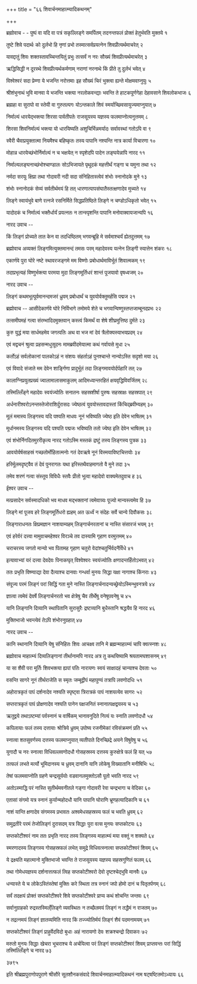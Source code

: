+++
title = "६६ शिवार्चनमाहात्म्यादिकथनम्"

+++



ब्रह्मोवाच  - -  पुष्पं वा यदि वा पत्रं सकृल्लिङ्गे समर्पितम्
तदनन्तफलं प्रोक्तं हेतुर्भवति मुक्तये  १

तुष्टे शिवे पदार्थः को दुर्लभो हि नृणां प्रभो
तस्मात्सर्वप्रयत्नेन शिवप्रीत्यर्थमाचरेत्  २

यावद्दातुं शिवः शक्तस्तावच्चिन्तयितुं प्रभुः
तत्सर्वं न नरः सौख्यं शिवप्रीत्यर्थमाचरेत्  ३

ऋद्धिसिद्धी न दूरस्थे शिवप्रीत्यर्थकर्मणाम्
नराणां नरनाथे किं प्रीते तु दुर्लभं भवेत्  ४

विश्वेश्वरं सदा प्रेम्णा ये भजन्ति नरोत्तमाः
इह सौख्यं चिरं भुक्त्वा ह्यन्ते मोक्षमवाप्नुयुः  ५

श्रीशंभुनाथं भुवि मानवा ये भजन्ति भक्त्या नरलोकवन्द्याः
भवन्ति ते हाटकपूर्णगेहा देहावसाने शिवलोकभाजः  ६

ब्रह्महा वा सुरापो वा स्तेयी वा गुरुतल्पगः
योऽन्तकाले शिवं स्मर्याच्छिवसायुज्यमाप्नुयात्  ७

निर्माल्यं धारयेद्भक्त्या शिरसा पार्वतीपतेः
राजसूयस्य यज्ञस्य फलमाप्नोत्यनुत्तमम्  ८

शिरसा शिवनिर्माल्यं भक्त्या यो धारयिष्यति
अशुचिर्भिन्नमर्यादः सर्वावस्थां गतोऽपि वा  ९

स्वैरी चैवाप्रयुक्तात्मा नियमैश्च बहिष्कृतः
तस्य पापानि नश्यन्ति नात्र कार्या विचारणा  १०

मोहान्न धारयेच्छंभोर्निर्माल्यं न च भक्षयेत्
न स्पृशेदपि पादेन लङ्घयेन्नापि नारद  ११

निर्माल्यलङ्घनाच्छंभोश्चाण्डालः सोऽभिजायते
पृथूदकं महत्तीर्थं गङ्गा च यमुना तथा  १२

नर्मदा सरयूः क्षिप्रा तथा गोदावरी नदी
सदा संनिहितास्त्वेवं शंभोः स्नानोदके मुने  १३

शंभोः स्नानोदकं सेव्यं सर्वतीर्थमयं हि तत्
धारणात्पापसंघातैस्तत्क्षणादेव मुच्यते  १४

लिङ्गे स्वायंभुवे बाणे रत्नजे रसनिर्मिते
सिद्धप्रतिष्ठिते लिङ्गे न चण्डोऽधिकृतो भवेत्  १५

यादोदकं च निर्माल्यं भक्तैर्धार्यं प्रयत्नतः
न तान्स्पृशन्ति पापानि मनोवाक्वायजान्यपि  १६

नारद उवाच -- 

किं लिङ्गं प्रोच्यते तात केन वा तदधिष्ठितम्
भगवन्ब्रूहि मे सर्वमाश्चर्यं ह्येतदुत्तमम्  १७

ब्रह्मोवाच अव्यक्तं लिङ्गमित्युक्तमानन्दं तमसः परम्
महादेवस्य यत्नेन लिङ्गी स्यात्तेन शंकरः  १८

एकार्णवे पुरा घोरे नष्टे स्थावरजङ्गमे
मम विष्णोः प्रबोधार्थमाविर्भूतं शिवात्मकम्  १९

तदाप्रभृत्यहं विष्णुर्भक्त्या परमया मुदा
लिङ्गमूर्तिधरं शान्तं पूजयावो वृषध्वजम्  २०

नारद उवाच -- 

लिङ्गं कथमभूत्पूर्वमानन्दमजरं ध्रुवम्
प्रबोधार्थं च युवयोर्वक्तुमर्हसि पद्मज  २१

ब्रह्मोवाच -- आसीदेकार्णवे घोरे निर्विभागे तमोमये
शेते च भगवान्विष्णुस्तप्तजाम्बूनदप्रभः  २२

तत्समीपमहं गत्वा संरम्भादिदमुक्तवान्
कस्त्वं किमर्थं वा शेषे शीघ्रमुत्तिष्ठ दुर्मते  २३

कुरु युद्धं मया सार्धमहमेव जगत्पतिः
अथ वा भज मां देवं त्रैलोक्यस्याभयप्रदम्  २४

एवं मद्वचनं श्रुत्वा प्रहसन्मधुसूदनः
मामब्रवीदमेयात्मा कथं गर्वायसे मुधा  २५

कर्तोऽहं सर्वलोकानां पालकोऽहं न संशयः
संहर्ताऽहं पुनश्चान्ते नान्योऽस्ति सदृशो मया  २६

एवं विवादे संजाते मम देवेन शार्ङ्गिणा
प्रादुर्भूतं तदा लिङ्गमावयोर्दर्पहारि तत्  २७

कालाग्निप्रयुतप्रख्यं ज्वालामालासमाकुलम्
आदिमध्यान्तरहितं क्षयवृद्धिविवर्जितम्  २८

तस्मिल्लिँङ्गे महादेवः स्वयंज्योतिः सनातनः
सहस्रशीर्षा पुरुषः सहस्राक्षः सहस्रपात्  २९

अर्धनारीश्वरोऽनन्तस्तेजोराशिर्दुरासदः
ज्येष्ठत्वं युवयोस्तावदास्तां किंचिद्ब्रवीम्यहम्  ३०

मूलं ममास्य लिङ्गस्य यदि पश्यति माधवः
नूनं भविष्यति ज्येष्ठ इति देवेन भाषितम्  ३१

मूर्धानमस्य लिङ्गस्य यदि पश्यति पद्मजः
भविष्यति ततो ज्येष्ठ इति देवेन भाषितम्  ३२

एवं शंभोर्निगदितमुररीकृत्य नारद
गतोऽस्मि मस्तकं द्रष्टुं तस्य लिङ्गस्य पुत्रक  ३३

आवयोर्वर्षसाहस्रं गच्छतोर्मोहितात्मनोः
गतं देवऋषे नूनं विस्मयाविष्टचित्तयोः  ३४

हरिर्मूलमदृष्ट्वैव तं देवं पुनरागतः
यथा इरिस्तथैवाहमागतो वै मुने तदा  ३५

तमेव शरणं गत्वा संस्तूय विविधैः स्तवैः
प्रीतो भूत्वा महादेवो वाक्यमेतदुवाच ह  ३६

ईश्वर उवाच -- 

मत्प्रसादेन सर्वस्मादधिको भव माधव
मद्भक्तानां त्वमेवाग्र्यः पूज्यो मान्यस्त्वमेव हि  ३७

लिङ्गे मां पूजय हरे लिङ्गमूर्तिधरो ह्यहम्
अत ऊर्ध्वं न संदेहः सर्वे चान्ये दिवौकसः  ३८

लिङ्गाराधनतः क्षिप्रमज्ञान नाशयाम्यहम्
लिङ्गार्चनरतानां च नास्ति संसारजं भयम्  ३९

एवं हरेर्वरं दत्त्वा मामुवाचमहेश्वर
विरञ्चे तव दास्यामि गृहाण वरमुत्तमम्  ४०

चराचरस्य जगतो मान्यो भव पितामह
गृहाण चतुरो वेदांश्चतुर्भिर्वदनैर्विधे  ४१

इत्यावाभ्यां यरं दत्त्वा देवदेवः पिनाकघृत्
विश्वेश्वरः स्वयंज्योतिः क्षणादन्तर्हितोऽभवत्  ४२

ततः प्रभृति विष्ण्वाद्या देवा दैत्याश्च दानवाः
गन्धर्वा मुनयः सिद्धा यक्षा नागाश्च किंनराः  ४३

संपूज्य परमं लिङ्गं परां सिद्धिं गता मुने
नास्ति लिङ्गार्चनादन्यच्छ्रेयोऽस्मिन्भुवनत्रये  ४४

ज्ञात्वा त्वमेवं देवर्षे लिङ्गार्चनरतो भव
क्षेत्रेषु चैव तीर्थेषु वनेषूपवनेषु च  ४५

यानि लिङ्गानि दिव्यानि स्थापितानि सुरासुरैः
द्रष्टव्यानि बुधैस्तानि श्रद्धयैव हि नारद  ४६

मुक्तिभाजो भवन्त्येवं तेऽपि शंभोरनुग्रहात्  ४७

नारद उवाच -- 

कानि स्थानानि दिव्यानि येषु संनिहितः शिवः
आचक्ष्व तानि मे ब्रह्मन्माहात्म्यं चापि क्वत्स्नशः  ४८

ब्रह्मोवाच माहात्म्यं दिव्यलिङ्गानां तीर्थानामपि नारद
अत्र तु कथयिष्यामि श्रयतामघशासनम्  ४९

या सा शैवी परा मूर्तिः शिवभक्त्या ह्यपां पतिः
नारायणः स्वयं साक्षादहं चान्याश्च देवताः  ५०

वसन्ति सागरे नूनं तीर्थराजेति स स्मृतः
जम्बूद्वीपं महापुण्यं तत्रापि लवणोदधिः  ५१

अहोरात्रकृतं पापं दर्शनादेव नश्यति
स्पृष्ट्वा त्रिरात्रकं पापं नाशयत्येव सागरः  ५२

सप्तरात्रकृतं पापं प्रोक्षणादेव नश्यति
पानेन पक्षजनितं स्नानात्पक्षद्वयस्य च  ५३

ऋतुद्वये तथाऽष्टम्यां पर्वस्नानं च वार्षिकम्
भानावनुदिते नित्यं यः स्नाति लवणोदधौ  ५४

कपिलायाः फलं तस्य दत्तायाः श्रोत्रिये ध्रुवम्
उपोष्य रजनीमेकां रविसंक्रमणं प्रति  ५५

स्नात्वा शतसुवर्णस्य दत्तस्य फलमाप्नुयात्
व्यतीपाते दिनच्छिद्रे अयने विषुवेषु च  ५६

युगादौ च नरः स्नात्वा विधिवल्लवणोदधौ
गोसहस्रस्य दत्तस्य कुरुक्षेत्रे फलं हि यत्  ५७

तत्फलं लभते मर्त्यो भूमिदानस्य च ध्रुवम्
दानानि यानि लोकेषु विख्यातानि मनीषिभिः  ५८

तेषां फलमवाप्नोति ग्रहणे चन्द्रसूर्ययोः
वडवानलमुक्तोऽसौ पूतो भवति नारद  ५९

अतोऽस्माद्धि परं नास्ति सुतीर्थमवनीतले
गङ्गा गोदावरी रेवा चन्द्रभागा च वेदिका  ६०

एतासां संगमो यत्र स्नानं कुर्यान्महोदधौ
यानि पापानि घोराणि भ्रूणहत्यादिकानि च  ६१

नाशं यान्ति क्षणादेव संगमस्य प्रभावतः
अश्वमेधसहस्रस्य फलं च भवति ध्रुवम्  ६२

समुद्रतीरे परमं तेजोलिङ्गं दुरासदम्
यत्र सिद्धाः पुरा वत्स मुनयः सप्तकोटयः  ६३

सप्तकोटीश्वरं नाम ततः प्रभृति नारद
तस्य लिङ्गस्य माहात्म्यं मया वक्तुं न शक्यते  ६४

स्मरणादस्य लिङ्गस्य गोसहस्रफलं लभेत्
समुद्रे विधिवत्स्नात्वा सप्तकोटीश्वरं शिवम्  ६५

ये द्रक्ष्यति महात्मानो मुक्तिभाजो भवन्ति ते
राजसूयस्य यज्ञस्य सहस्रगुणितं फलम्  ६६

तथा गोमेधयज्ञस्य दर्शनात्तत्फलं त्विह
सप्तकोटीश्वरो देवो दृष्टश्चेद्भुवि मानवैः  ६७

धन्यास्ते ये च लोकेऽस्तिंस्तेषां मुक्तिः करे स्थिता
तत्र स्नानं जपो होमो दानं च पितृतर्पणम्  ६८

सर्वं तदक्षयं प्रोक्तं सप्तकोटीश्वरे शिवे
सप्तकोटीश्वरे प्राप्य कथं शोचन्ति जन्तवः  ६९

सर्वानुग्राहको रुद्रस्तस्मिल्ँलिङ्गे व्यवस्थितः
न तच्छैलमयं लिङ्गं न तद्धैमं न राजतम्  ७०

न तद्रत्नमयं लिङ्गं ज्ञातव्यमिति नारद
किं तज्ज्योतिर्मयं लिङ्गं शैवं पदमनामयम्  ७१

सप्तकोटीश्वरं लिङ्गं प्राहुर्वेदविदो बुधाः
अहं नारायणो देवः शक्रश्चन्द्रो दिवाकरः  ७२

मरुतो मुनयः सिद्धाः खेचरा भूचराश्च ये
अर्चयित्वा परं लिङ्गं सप्तकोटीश्वरं शिवम्
प्राप्तवन्तः परां सिद्धिं तस्मिल्लिँङ्गे च नारद  ७३

३७९५

इति श्रीब्रह्मपुराणोपपुराणे श्रीसौरे सूतशौनकसंवादे
शिवार्चनमाहात्म्यादिकथनं नाम षट्षष्टितमोऽध्यायः  ६६